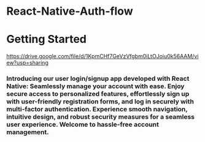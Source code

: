 # React-Native-Auth-flow
# Getting Started

https://drive.google.com/file/d/1KpmCHf7GeVzVfgbm0iLtOJoiu0k56AAM/view?usp=sharing

### Introducing our user login/signup app developed with React Native: Seamlessly manage your account with ease. Enjoy secure access to personalized features, effortlessly sign up with user-friendly registration forms, and log in securely with multi-factor authentication. Experience smooth navigation, intuitive design, and robust security measures for a seamless user experience. Welcome to hassle-free account management.
